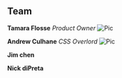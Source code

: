 ## Team

**Tamara Flosse**
*Product Owner*
![Pic](https://i.imgur.com/K3WVag2.png)

**Andrew Culhane**
*CSS Overlord*
![Pic](https://i.imgur.com/CzDuOyF.png)

**Jim chen**

**Nick diPreta**
